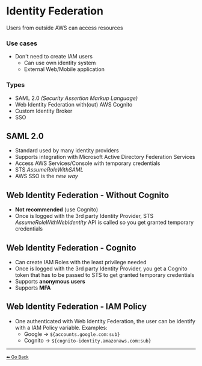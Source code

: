 # Identity Federation

Users from outside AWS can access resources

### Use cases
* Don't need to create IAM users
  * Can use own identity system
  * External Web/Mobile application

### Types
* SAML 2.0 *(Security Assertion Markup Language)*
* Web Identity Federation with(out) AWS Cognito
* Custom Identity Broker
* SSO

## SAML 2.0
* Standard used by many identity providers
* Supports integration with Microsoft Active Directory Federation Services
* Access AWS Services/Console with temporary credentials
* STS *AssumeRoleWithSAML*
* AWS SSO is the *new way*

## Web Identity Federation - Without Cognito
* **Not recommended** (use Cognito)
* Once is logged with the 3rd party Identity Provider, STS *AssumeRoleWithWebIdentity* API is called so you get granted temporary credentials

## Web Identity Federation - Cognito
* Can create IAM Roles with the least privilege needed
* Once is logged with the 3rd party Identity Provider, you get a Cognito token that has to be passed to STS to get granted temporary credentials
* Supports **anonymous users**
* Supports **MFA**

## Web Identity Federation - IAM Policy
* One authenticated with Web Identity Federation, the user can be identify with a IAM Policy variable. Examples:
  * Google -> `${accounts.google.com:sub}`
  * Cognito -> `${cognito-identity.amazonaws.com:sub}`

---

[<small>⬅ Go Back</small>](./index.md)